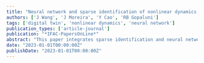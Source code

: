 ```yaml
---
title: "Neural network and sparse identification of nonlinear dynamics integrated algorithm for digital twin identification"
authors: ['J Wang', 'J Moreira', 'Y Cao', 'RB Gopaluni']
tags: ['digital twin', 'nonlinear dynamics', 'neural network']
publication_types: ['article-journal']
publication: "*IFAC-PapersOnLine*"
abstract: "This paper integrates sparse identification and neural networks for constructing digital twins of nonlinear dynamic systems."
date: "2023-01-01T00:00:00Z"
publishDate: "2023-01-01T00:00:00Z"
---
```

